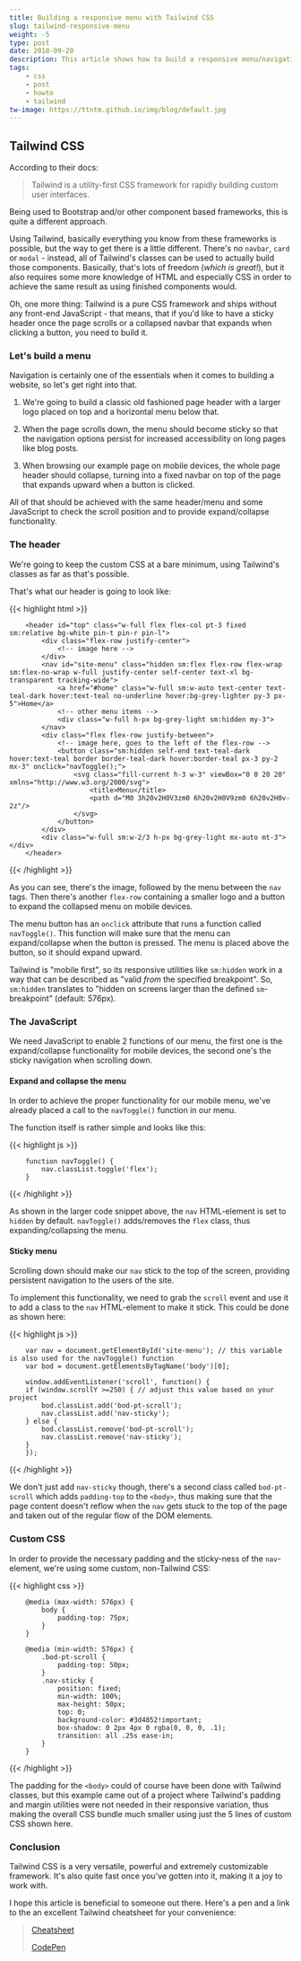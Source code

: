 ```yaml
---
title: Building a responsive menu with Tailwind CSS
slug: tailwind-responsive-menu
weight: -5
type: post
date: 2018-09-20
description: This article shows how to build a responsive menu/navigation with Tailwind CSS and also includes a CodePen example.
tags: 
    - css
    - post
    - howto
    - tailwind
tw-image: https://ttntm.github.io/img/blog/default.jpg
---
```


## Tailwind CSS

According to their docs:

> Tailwind is a utility-first CSS framework for rapidly building custom user interfaces.

Being used to Bootstrap and/or other component based frameworks, this is quite a different approach.

Using Tailwind, basically everything you know from these frameworks is possible, but the way to get there is a little different. There's no `navbar`, `card` or `modal` - instead, all of Tailwind's classes can be used to actually build those components. Basically, that's lots of freedom (*which is great!*), but it also requires some more knowledge of HTML and especially CSS in order to achieve the same result as using finished components would.

Oh, one more thing: Tailwind is a pure CSS framework and ships without any front-end JavaScript - that means, that if you'd like to have a sticky header once the page scrolls or a collapsed navbar that expands when clicking a button, you need to build it.

### Let's build a menu

Navigation is certainly one of the essentials when it comes to building a website, so let's get right into that.

1. We're going to build a classic old fashioned page header with a larger logo placed on top and a horizontal menu below that. 

2. When the page scrolls down, the menu should become sticky so that the navigation options persist for increased accessibility on long pages like blog posts.

3. When browsing our example page on mobile devices, the whole page header should collapse, turning into a fixed navbar on top of the page that expands upward when a button is clicked.

All of that should be achieved with the same header/menu and some JavaScript to check the scroll position and to provide expand/collapse functionality.

### The header

We're going to keep the custom CSS at a bare minimum, using Tailwind's classes as far as that's possible.

That's what our header is going to look like:

{{< highlight html >}}

        <header id="top" class="w-full flex flex-col pt-3 fixed sm:relative bg-white pin-t pin-r pin-l">
            <div class="flex-row justify-center">
                <!-- image here -->
            </div>
            <nav id="site-menu" class="hidden sm:flex flex-row flex-wrap sm:flex-no-wrap w-full justify-center self-center text-xl bg-transparent tracking-wide">
                <a href="#home" class="w-full sm:w-auto text-center text-teal-dark hover:text-teal no-underline hover:bg-grey-lighter py-3 px-5">Home</a>
                <!-- other menu items -->
                <div class="w-full h-px bg-grey-light sm:hidden my-3">
            </nav>
            <div class="flex flex-row justify-between">
                <!-- image here, goes to the left of the flex-row -->
                <button class="sm:hidden self-end text-teal-dark hover:text-teal border border-teal-dark hover:border-teal px-3 py-2 mx-3" onclick="navToggle();">
                    <svg class="fill-current h-3 w-3" viewBox="0 0 20 20" xmlns="http://www.w3.org/2000/svg">
                        <title>Menu</title>
                        <path d="M0 3h20v2H0V3zm0 6h20v2H0V9zm0 6h20v2H0v-2z"/>
                    </svg>
                </button>
            </div>
            <div class="w-full sm:w-2/3 h-px bg-grey-light mx-auto mt-3"></div>
        </header>

{{< /highlight >}}

As you can see, there's the image, followed by the menu between the `nav` tags. Then there's another `flex-row` containing a smaller logo and a button to expand the collapsed menu on mobile devices.

The menu button has an `onclick` attribute that runs a function called `navToggle()`. This function will make sure that the menu can expand/collapse when the button is pressed. The menu is placed above the button, so it should expand upward.

Tailwind is "mobile first", so its responsive utilities like `sm:hidden` work in a way that can be described as "valid *from* the specified breakpoint". So, `sm:hidden` translates to "hidden on screens larger than the defined `sm`-breakpoint" (default: 576px).

### The JavaScript

We need JavaScript to enable 2 functions of our menu, the first one is the expand/collapse functionality for mobile devices, the second one's the sticky navigation when scrolling down.

#### Expand and collapse the menu

In order to achieve the proper functionality for our mobile menu, we've already placed a call to the `navToggle()` function in our menu.

The function itself is rather simple and looks like this:

{{< highlight js >}}

        function navToggle() {
            nav.classList.toggle('flex');
        }

{{< /highlight >}}

As shown in the larger code snippet above, the `nav` HTML-element is set to `hidden` by default. `navToggle()` adds/removes the `flex` class, thus expanding/collapsing the menu.

#### Sticky menu

Scrolling down should make our `nav` stick to the top of the screen, providing persistent navigation to the users of the site.

To implement this functionality, we need to grab the `scroll` event and use it to add a class to the `nav` HTML-element to make it stick. This could be done as shown here:

{{< highlight js >}}

        var nav = document.getElementById('site-menu'); // this variable is also used for the navToggle() function
        var bod = document.getElementsByTagName('body')[0];

        window.addEventListener('scroll', function() {
        if (window.scrollY >=250) { // adjust this value based on your project
            bod.classList.add('bod-pt-scroll');
            nav.classList.add('nav-sticky');
        } else {
            bod.classList.remove('bod-pt-scroll');
            nav.classList.remove('nav-sticky');
        }
        });

{{< /highlight >}}

We don't just add `nav-sticky` though, there's a second class called `bod-pt-scroll` which adds `padding-top` to the `<body>`, thus making sure that the page content doesn't reflow when the `nav` gets stuck to the top of the page and taken out of the regular flow of the DOM elements.

### Custom CSS

In order to provide the necessary padding and the sticky-ness of the `nav`-element, we're using some custom, non-Tailwind CSS:

{{< highlight css >}}

        @media (max-width: 576px) {
            body {
                padding-top: 75px;
            }
        }

        @media (min-width: 576px) {
            .bod-pt-scroll {
                padding-top: 50px;
            }
            .nav-sticky {
                position: fixed;
                min-width: 100%;
                max-height: 50px;
                top: 0;
                background-color: #3d4852!important;
                box-shadow: 0 2px 4px 0 rgba(0, 0, 0, .1);
                transition: all .25s ease-in;
            }
        }

{{< /highlight >}}

The padding for the `<body>` could of course have been done with Tailwind classes, but this example came out of a project where Tailwind's padding and margin utilities were not needed in their responsive variation, thus making the overall CSS bundle much smaller using just the 5 lines of custom CSS shown here.

### Conclusion

Tailwind CSS is a very versatile, powerful and extremely customizable framework. It's also quite fast once you've gotten into it, making it a joy to work with.

I hope this article is beneficial to someone out there. Here's a pen and a link to the an excellent Tailwind cheatsheet for your convenience:

> [Cheatsheet](http://nerdcave.com/tailwind-cheat-sheet)
> 
> [CodePen](https://codepen.io/ttntm/pen/dqaNPp)
